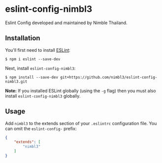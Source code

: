 # eslint-config-nimbl3

Eslint Config developed and maintained by Nimble Thailand.

## Installation

You'll first need to install [ESLint](http://eslint.org):

```
$ npm i eslint --save-dev
```

Next, install `eslint-config-nimbl3`:

```
$ npm install --save-dev git+https://github.com/nimbl3/eslint-config-nimbl3.git
```

**Note:** If you installed ESLint globally (using the `-g` flag) then you must also install `eslint-config-nimbl3` globally.

## Usage

Add `nimbl3` to the extends section of your `.eslintrc` configuration file. You can omit the `eslint-config-` prefix:

```json
{
    "extends": [
        "nimbl3"
    ]
}
```





